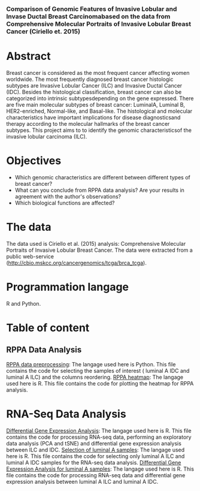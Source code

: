 ### Comparison of Genomic Features of Invasive Lobular and Invase Ductal Breast Carcinomabased on the data from Comprehensive Molecular Portraits of Invasive Lobular Breast Cancer (Ciriello et. 2015)


# Abstract
Breast cancer is considered as the most frequent cancer affecting women worldwide. The most frequently diagnosed breast cancer histologic subtypes are Invasive Lobular Cancer (ILC) and Invasive Ductal Cancer (IDC). Besides the histological classification, breast cancer can also be categorized into intrinsic subtypesdepending on the gene expressed. There are five main molecular subtypes of breast cancer: LuminalA, Luminal B, HER2-enriched, Normal-like, and Basal-like. The histological and molecular characteristics have important implications for disease diagnosticsand therapy according to the molecular hallmarks of the breast cancer subtypes. This project aims to to identify the genomic characteristicsof the invasive lobular carcinoma (ILC).

# Objectives
- Which genomic characteristics are different between different types of breast cancer?
- What can you conclude from RPPA data analysis? Are your results in agreement with the author's observations?  
- Which biological functions are affected?

# The data
The data used is Ciriello et al. (2015) analysis: Comprehensive Molecular Portraits of Invasive Lobular Breast Cancer. The data were extracted from a public web-service (http://cbio.mskcc.org/cancergenomics/tcga/brca_tcga).

# Programmation langage 
R and Python.

# Table of content

## RPPA Data Analysis

[RPPA data preprocessing](RPPA_preprocessing.ipynb): The langage used here is Python. This file contains the code for selecting the samples of interest ( luminal A IDC and luminal A ILC) and the columns reordering.
[RPPA heatmap](RPPA_R.ipynb): The langage used here is R. This file contains the code for plotting the heatmap for RPPA analysis.

# RNA-Seq Data Analysis

[Differential Gene Expression Analysis](DEG_R.ipynb): The langage used here is R. This file contains the code for processing RNA-seq data, performing an exploratory data analysis (PCA and tSNE) and differential gene expression analysis between ILC and IDC.
[Selection of luminal A samples](DEG_lumA_preprocessing.ipynb): The langage used here is R. This file contains the code for selecting only luminal A ILC and luminal A IDC samples for the RNA-seq data analysis.
[Differential Gene Expression Analysis for luminal A samples](DEG_lumA_R.ipynb): The langage used here is R. This file contains the code for processing RNA-seq data and differential gene expression analysis between luminal A ILC and luminal A IDC.






